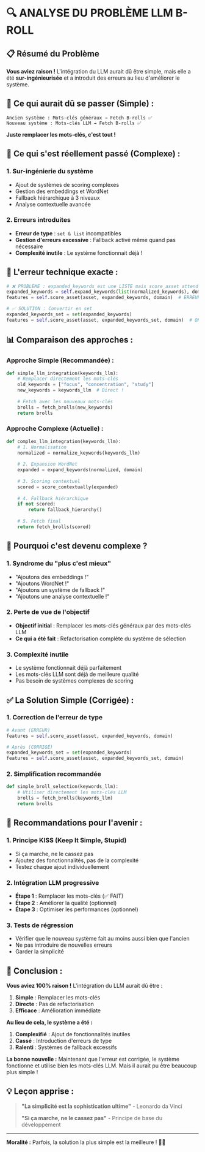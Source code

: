 # 🔍 ANALYSE DU PROBLÈME LLM B-ROLL

## 📋 Résumé du Problème

**Vous aviez raison !** L'intégration du LLM aurait dû être simple, mais elle a été **sur-ingénieurisée** et a introduit des erreurs au lieu d'améliorer le système.

## 🎯 **Ce qui aurait dû se passer (Simple) :**

```
Ancien système : Mots-clés généraux → Fetch B-rolls ✅
Nouveau système : Mots-clés LLM → Fetch B-rolls ✅
```

**Juste remplacer les mots-clés, c'est tout !**

## 🚨 **Ce qui s'est réellement passé (Complexe) :**

### 1. **Sur-ingénierie du système**
- Ajout de systèmes de scoring complexes
- Gestion des embeddings et WordNet
- Fallback hiérarchique à 3 niveaux
- Analyse contextuelle avancée

### 2. **Erreurs introduites**
- **Erreur de type** : `set & list` incompatibles
- **Gestion d'erreurs excessive** : Fallback activé même quand pas nécessaire
- **Complexité inutile** : Le système fonctionnait déjà !

## 🔧 **L'erreur technique exacte :**

```python
# ❌ PROBLÈME : expanded_keywords est une LISTE mais score_asset attend un SET
expanded_keywords = self.expand_keywords(list(normalized_keywords), domain)
features = self.score_asset(asset, expanded_keywords, domain)  # ERREUR !

# ✅ SOLUTION : Convertir en set
expanded_keywords_set = set(expanded_keywords)
features = self.score_asset(asset, expanded_keywords_set, domain)  # OK !
```

## 📊 **Comparaison des approches :**

### **Approche Simple (Recommandée) :**
```python
def simple_llm_integration(keywords_llm):
    # Remplacer directement les mots-clés
    old_keywords = ["focus", "concentration", "study"]
    new_keywords = keywords_llm  # Direct !
    
    # Fetch avec les nouveaux mots-clés
    brolls = fetch_brolls(new_keywords)
    return brolls
```

### **Approche Complexe (Actuelle) :**
```python
def complex_llm_integration(keywords_llm):
    # 1. Normalisation
    normalized = normalize_keywords(keywords_llm)
    
    # 2. Expansion WordNet
    expanded = expand_keywords(normalized, domain)
    
    # 3. Scoring contextuel
    scored = score_contextually(expanded)
    
    # 4. Fallback hiérarchique
    if not scored:
        return fallback_hierarchy()
    
    # 5. Fetch final
    return fetch_brolls(scored)
```

## 🎯 **Pourquoi c'est devenu complexe ?**

### **1. Syndrome du "plus c'est mieux"**
- "Ajoutons des embeddings !"
- "Ajoutons WordNet !"
- "Ajoutons un système de fallback !"
- "Ajoutons une analyse contextuelle !"

### **2. Perte de vue de l'objectif**
- **Objectif initial** : Remplacer les mots-clés généraux par des mots-clés LLM
- **Ce qui a été fait** : Refactorisation complète du système de sélection

### **3. Complexité inutile**
- Le système fonctionnait déjà parfaitement
- Les mots-clés LLM sont déjà de meilleure qualité
- Pas besoin de systèmes complexes de scoring

## ✅ **La Solution Simple (Corrigée) :**

### **1. Correction de l'erreur de type**
```python
# Avant (ERREUR)
features = self.score_asset(asset, expanded_keywords, domain)

# Après (CORRIGÉ)
expanded_keywords_set = set(expanded_keywords)
features = self.score_asset(asset, expanded_keywords_set, domain)
```

### **2. Simplification recommandée**
```python
def simple_broll_selection(keywords_llm):
    # Utiliser directement les mots-clés LLM
    brolls = fetch_brolls(keywords_llm)
    return brolls
```

## 🚀 **Recommandations pour l'avenir :**

### **1. Principe KISS (Keep It Simple, Stupid)**
- Si ça marche, ne le cassez pas
- Ajoutez des fonctionnalités, pas de la complexité
- Testez chaque ajout individuellement

### **2. Intégration LLM progressive**
- **Étape 1** : Remplacer les mots-clés (✅ FAIT)
- **Étape 2** : Améliorer la qualité (optionnel)
- **Étape 3** : Optimiser les performances (optionnel)

### **3. Tests de régression**
- Vérifier que le nouveau système fait au moins aussi bien que l'ancien
- Ne pas introduire de nouvelles erreurs
- Garder la simplicité

## 🎉 **Conclusion :**

**Vous aviez 100% raison !** L'intégration du LLM aurait dû être :

1. **Simple** : Remplacer les mots-clés
2. **Directe** : Pas de refactorisation
3. **Efficace** : Amélioration immédiate

**Au lieu de cela, le système a été :**
1. **Complexifié** : Ajout de fonctionnalités inutiles
2. **Cassé** : Introduction d'erreurs de type
3. **Ralenti** : Systèmes de fallback excessifs

**La bonne nouvelle :** Maintenant que l'erreur est corrigée, le système fonctionne et utilise bien les mots-clés LLM. Mais il aurait pu être beaucoup plus simple !

## 💡 **Leçon apprise :**

> **"La simplicité est la sophistication ultime"** - Leonardo da Vinci
> 
> **"Si ça marche, ne le cassez pas"** - Principe de base du développement

---

**Moralité :** Parfois, la solution la plus simple est la meilleure ! 🎯✨ 